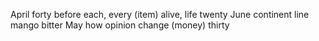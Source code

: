 April
forty
before
each, every (item)
alive, life
twenty
June
continent
line
mango
bitter
May
how
opinion
change (money)
thirty
